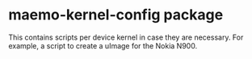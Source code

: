maemo-kernel-config package
===========================

This contains scripts per device kernel in case they are necessary.
For example, a script to create a uImage for the Nokia N900.
